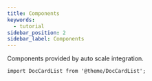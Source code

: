 ```yaml
---
title: Components
keywords:
  - tutorial
sidebar_position: 2
sidebar_label: Components
---
```


Components provided by auto scale integration.

```mdx-code-block
import DocCardList from '@theme/DocCardList';
```

<DocCardList />
